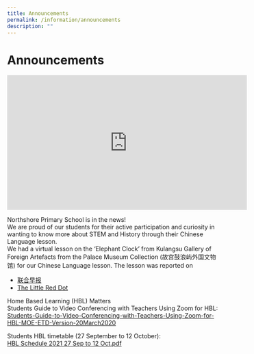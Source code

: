 ```yaml
---
title: Announcements
permalink: /information/announcements
description: ""
---
```

# **Announcements**

<iframe width="560" height="315" src="https://www.youtube.com/embed/t2i4ScY4P9w" title="YouTube video player" frameborder="0" allow="accelerometer; autoplay; clipboard-write; encrypted-media; gyroscope; picture-in-picture" allowfullscreen></iframe>

Northshore Primary School is in the news!  
We are proud of our students for their active participation and curiosity in wanting to know more about STEM and History through their Chinese Language lesson.   
We had a virtual lesson on the ‘Elephant Clock’ from Kulangsu Gallery of Foreign Artefacts from the Palace Museum Collection (故宫鼓浪屿外国文物馆) for our Chinese Language lesson. The lesson was reported on  
* [联合早报](https://www.zaobao.com.sg/news/singapore/story20210324-1133601)  
* [The Little Red Dot](https://epaper.sph.com.sg/lrd/20210330/s/fa27b18c-0e7f-4a94-8d9d-a6d5aabe5c1b)

Home Based Learning (HBL) Matters  
Students Guide to Video Conferencing with Teachers Using Zoom for HBL:   
[Students-Guide-to-Video-Conferencing-with-Teachers-Using-Zoom-for-HBL-MOE-ETD-Version-20March2020](/files/Students-Guide-to-Video-Conferencing-with-Teachers-Using-Zoom-for-HBL-20March2020.pdf)  
  
Students HBL timetable (27 September to 12 October):   
[HBL Schedule 2021 27 Sep to 12 Oct.pdf](/files/HBL%20Schedule%202021%2027%20Sep%20to%2012%20Oct.pdf)